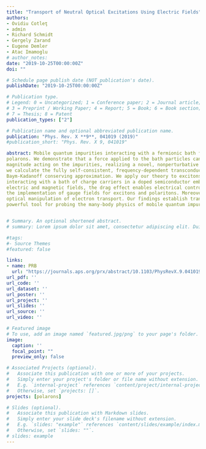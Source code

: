```yaml
---
title: "Transport of Neutral Optical Excitations Using Electric Fields"
authors:
- Ovidiu Cotleţ
- admin
- Richard Schmidt
- Gergely Zarand
- Eugene Demler
- Atac Imamoglu
# author_notes:
date: "2019-10-25T00:00:00Z"
doi: ""

# Schedule page publish date (NOT publication's date).
publishDate: "2019-10-25T00:00:00Z"

# Publication type.
# Legend: 0 = Uncategorized; 1 = Conference paper; 2 = Journal article;
# 3 = Preprint / Working Paper; 4 = Report; 5 = Book; 6 = Book section;
# 7 = Thesis; 8 = Patent
publication_types: ["2"]

# Publication name and optional abbreviated publication name.
publication: "Phys. Rev. X **9**, 041019 (2019)"
#publication_short: "Phys. Rev. X 9, 041019"

abstract: Mobile quantum impurities interacting with a fermionic bath form quasiparticles known as Fermi
polarons. We demonstrate that a force applied to the bath particles can generate a drag force of similar
magnitude acting on the impurities, realizing a novel, nonperturbative Coulomb drag effect. To prove this,
we calculate the fully self-consistent, frequency-dependent transconductivity at zero temperature in the
Baym-Kadanoff conserving approximation. We apply our theory to excitons and exciton polaritons
interacting with a bath of charge carriers in a doped semiconductor embedded in a microcavity. In external
electric and magnetic fields, the drag effect enables electrical control of excitons and may pave the way for
the implementation of gauge fields for excitons and polaritons. Moreover, a reciprocal effect may facilitate
optical manipulation of electron transport. Our findings establish transport measurements as a novel,
powerful tool for probing the many-body physics of mobile quantum impurities.


# Summary. An optional shortened abstract.
# summary: Lorem ipsum dolor sit amet, consectetur adipiscing elit. Duis posuere tellus ac convallis placerat. Proin tincidunt magna sed ex sollicitudin condimentum.

#tags:
#- Source Themes
#featured: false

links:
- name: PRB
  url: "https://journals.aps.org/prx/abstract/10.1103/PhysRevX.9.041019"
url_pdf: ''
url_code: ''
url_dataset: ''
url_poster: ''
url_project: ''
url_slides: ''
url_source: ''
url_video: ''

# Featured image
# To use, add an image named `featured.jpg/png` to your page's folder. 
image:
  caption: ''
  focal_point: ""
  preview_only: false

# Associated Projects (optional).
#   Associate this publication with one or more of your projects.
#   Simply enter your project's folder or file name without extension.
#   E.g. `internal-project` references `content/project/internal-project/index.md`.
#   Otherwise, set `projects: []`.
projects: [polarons]

# Slides (optional).
#   Associate this publication with Markdown slides.
#   Simply enter your slide deck's filename without extension.
#   E.g. `slides: "example"` references `content/slides/example/index.md`.
#   Otherwise, set `slides: ""`.
# slides: example
---
```

